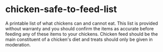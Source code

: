 # chicken-safe-to-feed-list
A printable list of what chickens can and cannot eat. This list is provided without warranty and you should confirm the items as accurate before feeding any of these items to your chickens. Chicken feed should be the main constituent of a chicken's diet and treats should only be given in moderation.
